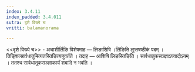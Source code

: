 ```yaml
---
index: 3.4.11
index_padded: 3.4.011
sutra: दृशे विख्ये च
vritti: balamanorama

---
```

<<दृशे विख्ये च>> - अथाशीर्लिङि विशेषमाह — लिङाशिषि ।लि॑ङिति लुप्तषष्ठीकं पदम् । तिङ्शित्सार्वधातुमित्यतस्तिङित्यनुवर्तते । तदाह — आशिषि लिङस्तिङिति । सार्वधातुकसञ्ज्ञाऽपवादोऽयम् । ततश्च सार्वधातुकसञ्ज्ञाकार्यं शबादि न भवति ।